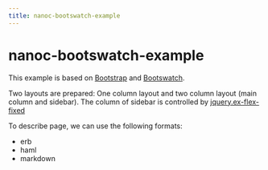 ```yaml
---
title: nanoc-bootswatch-example
---
```

# nanoc-bootswatch-example

This example is based on
[Bootstrap](http://getbootstrap.com) and [Bootswatch](http://bootswatch.com/).

Two layouts are prepared:
One column layout and two column layout (main column and sidebar).
The column of sidebar is controlled by
[jquery.ex-flex-fixed](https://github.com/cyokodog/jquery.ex-flex-fixed)

To describe page, we can use the following formats:

- erb
- haml
- markdown
